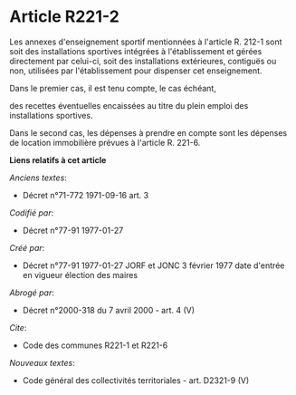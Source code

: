 # Article R221-2

Les annexes d'enseignement sportif mentionnées à l'article R. 212-1 sont soit des installations sportives intégrées à
l'établissement et gérées directement par celui-ci, soit des installations extérieures, contiguës ou non, utilisées par
l'établissement pour dispenser cet enseignement. 

Dans le premier cas, il est tenu compte, le cas échéant,

des recettes éventuelles encaissées au titre du plein emploi des installations sportives. 

Dans le second cas, les dépenses à prendre en compte sont les dépenses de location immobilière prévues à l'article R. 221-6.

**Liens relatifs à cet article**

_Anciens textes_:

  - Décret n°71-772 1971-09-16 art. 3

_Codifié par_:

  - Décret n°77-91 1977-01-27

_Créé par_:

  - Décret n°77-91 1977-01-27 JORF et JONC 3 février 1977 date d'entrée en vigueur élection des maires

_Abrogé par_:

  - Décret n°2000-318 du 7 avril 2000 - art. 4 (V)

_Cite_:

  - Code des communes R221-1 et R221-6

_Nouveaux textes_:

  - Code général des collectivités territoriales - art. D2321-9 (V)
